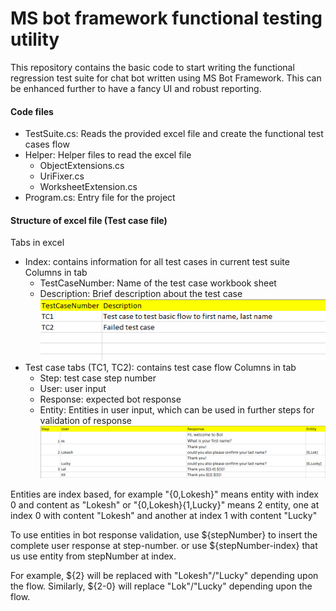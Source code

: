 # MS bot framework functional testing utility

This repository contains the basic code to start writing the functional regression test suite for chat bot written using MS Bot Framework.
This can be enhanced further to have a fancy UI and robust reporting.
#### Code files
- TestSuite.cs: Reads the provided excel file and create the functional test cases flow
- Helper: Helper files to read the excel file
  - ObjectExtensions.cs
  - UriFixer.cs
  - WorksheetExtension.cs
- Program.cs: Entry file for the project

#### Structure of excel file (Test case file)
Tabs in excel
- Index: contains information for all test cases in current test suite
Columns in tab
  - TestCaseNumber: Name of the test case workbook sheet
  - Description: Brief description about the test case
![Image of index tab](https://raw.githubusercontent.com/lokeshlal/MS-Bot-Test/master/MSBotTest/index_tab.PNG)
- Test case tabs (TC1, TC2): contains test case flow
Columns in tab
  - Step: test case step number 
  - User: user input
  - Response: expected bot response
  - Entity: Entities in user input, which can be used in further steps for validation of response
![Image of test case tab](https://raw.githubusercontent.com/lokeshlal/MS-Bot-Test/master/MSBotTest/testcase_tab.PNG)

Entities are index based, for example "{0,Lokesh}" means entity with index 0 and content as "Lokesh" or "{0,Lokesh}{1,Lucky}" means 2 entity, one at index 0 with content "Lokesh" and another at index 1 with content "Lucky"

To use entities in bot response validation, use ${stepNumber} to insert the complete user response at step-number. or use ${stepNumber-index} that us use entity from stepNumber at index.

For example, ${2} will be replaced with "Lokesh"/"Lucky" depending upon the flow. Similarly, ${2-0} will replace "Lok"/"Lucky" depending upon the flow.

